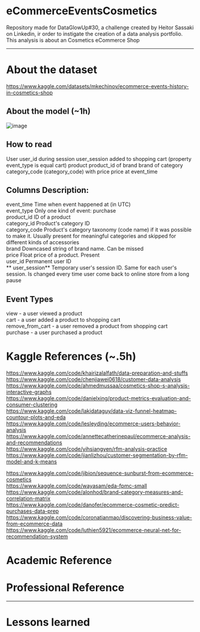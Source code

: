 # eCommerceEventsCosmetics
Repository made for DataGlowUp#30, a challenge created by Heitor Sassaki on Linkedin, ir order to instigate the creation of a data analysis portfolio. This analysis is about an Cosmetics eCommerce Shop
  
---
  
# About the dataset
https://www.kaggle.com/datasets/mkechinov/ecommerce-events-history-in-cosmetics-shop
  
## About the model (~1h)
![image](https://github.com/OtnipG/eCommerceEventsCosmetics/assets/23643357/ed8725a7-f370-42ee-b093-070e3e06ae7f)
  
## How to read
User user_id during session user_session added to shopping cart (property event_type is equal cart) product product_id of brand brand of category category_code (category_code) with price price at event_time
  
## Columns Description:
event_time	Time when event happened at (in UTC)  
event_type	Only one kind of event: purchase  
product_id	ID of a product  
category_id	Product's category ID  
category_code	Product's category taxonomy (code name) if it was possible to make it. Usually present for meaningful categories and skipped for different kinds of accessories  
brand	Downcased string of brand name. Can be missed  
price	Float price of a product. Present  
user_id	Permanent user ID  
** user_session**	Temporary user's session ID. Same for each user's session. Is changed every time user come back to online store from a long pause  
  
## Event Types
view - a user viewed a product  
cart - a user added a product to shopping cart  
remove_from_cart - a user removed a product from shopping cart  
purchase - a user purchased a product  
  
# Kaggle References (~.5h)
https://www.kaggle.com/code/khairizalalfath/data-preparation-and-stuffs  
https://www.kaggle.com/code/chenjiawei0618/customer-data-analysis  
https://www.kaggle.com/code/ahmedmussaa/cosmetics-shop-s-analysis-interactive-graphs  
https://www.kaggle.com/code/danielxing/product-metrics-evaluation-and-consumer-clustering  
https://www.kaggle.com/code/lakidataguy/data-viz-funnel-heatmap-countour-plots-and-eda  
https://www.kaggle.com/code/lesleyding/ecommerce-users-behavior-analysis  
https://www.kaggle.com/code/annettecatherinepaul/ecommerce-analysis-and-recommendations  
https://www.kaggle.com/code/yihsiangyen/rfm-analysis-practice  
https://www.kaggle.com/code/jianlizhou/customer-segmentation-by-rfm-model-and-k-means  
  
  
https://www.kaggle.com/code/jibion/sequence-sunburst-from-ecommerce-cosmetics  
https://www.kaggle.com/code/wayasam/eda-fpmc-small  
https://www.kaggle.com/code/alonhod/brand-category-measures-and-correlation-matrix  
https://www.kaggle.com/code/danofer/ecommerce-cosmetic-predict-purchases-data-prep  
https://www.kaggle.com/code/coronatianmao/discovering-business-value-from-ecommerce-data  
https://www.kaggle.com/code/luthien5921/ecommerce-neural-net-for-recommendation-system  
  
# Academic Reference


# Professional Reference

---
# Lessons learned
